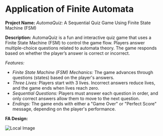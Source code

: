 # Application of Finite Automata

**Project Name:** *AutomaQuiz:* A Sequential Quiz Game Using Finite State Machine (FSM)

**Description:** AutomaQuiz is a fun and interactive quiz game that uses a Finite State Machine (FSM) to control the game flow. Players answer multiple-choice questions related to automata theory. The game responds based on whether the player’s answer is correct or incorrect.

*Features:*
-	*Finite State Machine (FSM) Mechanics:* The game advances through questions (states) based on the player's answers.
-	*Three Lives:* Players start with 3 lives. Incorrect answers reduce lives, and the game ends when lives reach zero.
-	*Sequential Questions:* Players must answer each question in order, and only correct answers allow them to move to the next question.
-	*Endings:* The game ends with either a "Game Over" or "Perfect Score" message, depending on the player's performance.

**FA Design:**

![Local Image]([https://raw.githubusercontent.com/your-username/your-repo-name/master/path/to/image.jpg](https://github.com/jeecoo/AutomaQuiz-FSM-Application-/blob/main/FAdesign.png))

